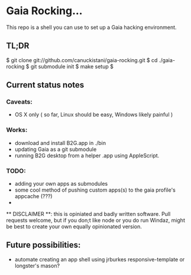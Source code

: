 # Gaia Rocking...

This repo is a shell you can use to set up a Gaia hacking environment.

## TL;DR

$ git clone git://github.com/canuckistani/gaia-rocking.git
$ cd ./gaia-rocking
$ git submodule init
$ make setup
$ 

## Current status notes

### Caveats: 
* OS X only ( so far, Linux should be easy, Windows likely painful )

### Works: 

* download and install B2G.app in ./bin
* updating Gaia as a git submodule
* running B2G desktop from a helper .app using AppleScript.

### TODO:

* adding your own apps as submodules
* some cool method of pushing custom apps(s) to the gaia profile's appcache (???)
* 

** DISCLAIMER **: this is opiniated and badly written software. Pull requests welcome, but if you don;t like node or you do run Windaz, might be best to create your own equally opinionated version.

## Future possibilities:

* automate creating an app shell using jrburkes responsive-template or longster's mason?